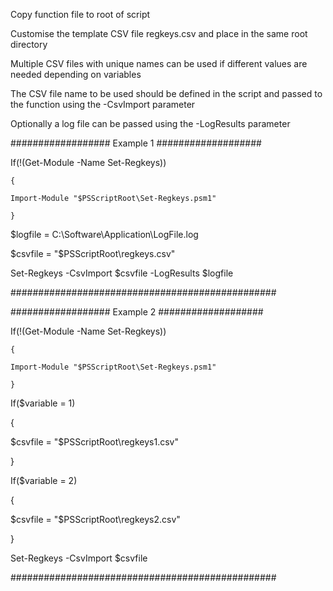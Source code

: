 Copy function file to root of script

Customise the template CSV file regkeys.csv and place in the same root directory

Multiple CSV files with unique names can be used if different values are needed depending on variables

The CSV file name to be used should be defined in the script and passed to the function using the -CsvImport parameter

Optionally a log file can be passed using the -LogResults parameter


################## Example 1 ###################

If(!(Get-Module -Name Set-Regkeys))

    {

    Import-Module "$PSScriptRoot\Set-Regkeys.psm1"
    
    }

$logfile = C:\Software\Application\LogFile.log

$csvfile = "$PSScriptRoot\regkeys.csv"

Set-Regkeys -CsvImport $csvfile -LogResults $logfile

################################################

################## Example 2 ###################

If(!(Get-Module -Name Set-Regkeys))

    {
    
    Import-Module "$PSScriptRoot\Set-Regkeys.psm1"
    
    }

If($variable = 1)

   {
   
   $csvfile = "$PSScriptRoot\regkeys1.csv"
   
   }

If($variable = 2)

   {
   
   $csvfile = "$PSScriptRoot\regkeys2.csv"
   
   }

Set-Regkeys -CsvImport $csvfile

################################################
